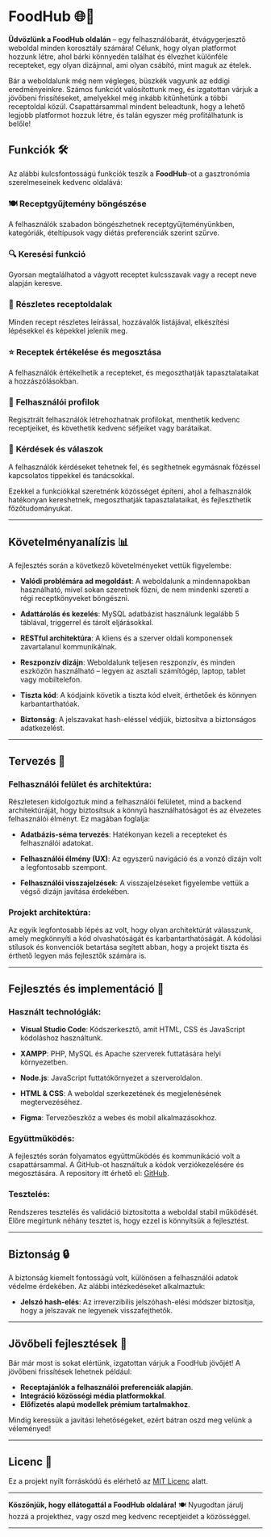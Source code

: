 # **FoodHub** 🌐🍲

**Üdvözlünk a FoodHub oldalán** – egy felhasználóbarát, étvágygerjesztő weboldal minden korosztály számára! Célunk, hogy olyan platformot hozzunk létre, ahol bárki könnyedén találhat és élvezhet különféle recepteket, egy olyan dizájnnal, ami olyan csábító, mint maguk az ételek.

Bár a weboldalunk még nem végleges, büszkék vagyunk az eddigi eredményeinkre. Számos funkciót valósítottunk meg, és izgatottan várjuk a jövőbeni frissítéseket, amelyekkel még inkább kitűnhetünk a többi receptoldal közül. Csapattársammal mindent beleadtunk, hogy a lehető legjobb platformot hozzuk létre, és talán egyszer még profitálhatunk is belőle!

## **Funkciók** 🛠️

Az alábbi kulcsfontosságú funkciók teszik a **FoodHub**-ot a gasztronómia szerelmeseinek kedvenc oldalává:

### 🍽️ **Receptgyűjtemény böngészése**
A felhasználók szabadon böngészhetnek receptgyűjteményünkben, kategóriák, ételtípusok vagy diétás preferenciák szerint szűrve.

### 🔍 **Keresési funkció**
Gyorsan megtalálhatod a vágyott receptet kulcsszavak vagy a recept neve alapján keresve.

### 📖 **Részletes receptoldalak**
Minden recept részletes leírással, hozzávalók listájával, elkészítési lépésekkel és képekkel jelenik meg.

### ⭐ **Receptek értékelése és megosztása**
A felhasználók értékelhetik a recepteket, és megoszthatják tapasztalataikat a hozzászólásokban.

### 👤 **Felhasználói profilok**
Regisztrált felhasználók létrehozhatnak profilokat, menthetik kedvenc receptjeiket, és követhetik kedvenc séfjeiket vagy barátaikat.

### 💬 **Kérdések és válaszok**
A felhasználók kérdéseket tehetnek fel, és segíthetnek egymásnak főzéssel kapcsolatos tippekkel és tanácsokkal.

Ezekkel a funkciókkal szeretnénk közösséget építeni, ahol a felhasználók hatékonyan kereshetnek, megoszthatják tapasztalataikat, és fejleszthetik főzőtudományukat.

---

## **Követelményanalízis** 📊

A fejlesztés során a következő követelményeket vettük figyelembe:

- **Valódi problémára ad megoldást**: A weboldalunk a mindennapokban használható, mivel sokan szeretnek főzni, de nem mindenki szereti a régi receptkönyveket böngészni.

- **Adattárolás és kezelés**: MySQL adatbázist használunk legalább 5 táblával, triggerrel és tárolt eljárásokkal.

- **RESTful architektúra**: A kliens és a szerver oldali komponensek zavartalanul kommunikálnak.

- **Reszponzív dizájn**: Weboldalunk teljesen reszponzív, és minden eszközön használható – legyen az asztali számítógép, laptop, tablet vagy mobiltelefon.

- **Tiszta kód**: A kódjaink követik a tiszta kód elveit, érthetőek és könnyen karbantarthatóak.

- **Biztonság**: A jelszavakat hash-eléssel védjük, biztosítva a biztonságos adatkezelést.

---

## **Tervezés** 🎨

### **Felhasználói felület és architektúra**:

Részletesen kidolgoztuk mind a felhasználói felületet, mind a backend architektúráját, hogy biztosítsuk a könnyű használhatóságot és az élvezetes felhasználói élményt. Ez magában foglalja:

- **Adatbázis-séma tervezés**: Hatékonyan kezeli a recepteket és felhasználói adatokat.

- **Felhasználói élmény (UX)**: Az egyszerű navigáció és a vonzó dizájn volt a legfontosabb szempont.

- **Felhasználói visszajelzések**: A visszajelzéseket figyelembe vettük a végső dizájn javítása érdekében.

### **Projekt architektúra**:

Az egyik legfontosabb lépés az volt, hogy olyan architektúrát válasszunk, amely megkönnyíti a kód olvashatóságát és karbantarthatóságát. A kódolási stílusok és konvenciók betartása segített abban, hogy a projekt tiszta és érthető legyen más fejlesztők számára is.

---

## **Fejlesztés és implementáció** 🚀

### **Használt technológiák**:

- **Visual Studio Code**: Kódszerkesztő, amit HTML, CSS és JavaScript kódoláshoz használtunk.
  
- **XAMPP**: PHP, MySQL és Apache szerverek futtatására helyi környezetben.

- **Node.js**: JavaScript futtatókörnyezet a szerveroldalon.

- **HTML & CSS**: A weboldal szerkezetének és megjelenésének megtervezéséhez.

- **Figma**: Tervezőeszköz a webes és mobil alkalmazásokhoz.

### **Együttműködés**:

A fejlesztés során folyamatos együttműködés és kommunikáció volt a csapattársammal. A GitHub-ot használtuk a kódok verziókezelésére és megosztására. A repository itt érhető el: [GitHub](https://github.com/TudosLevente/ProjectWork).

### **Tesztelés**:

Rendszeres tesztelés és validáció biztosította a weboldal stabil működését. Előre megírtunk néhány tesztet is, hogy ezzel is könnyítsük a fejlesztést.

---

## **Biztonság** 🔒

A biztonság kiemelt fontosságú volt, különösen a felhasználói adatok védelme érdekében. Az alábbi intézkedéseket alkalmaztuk:

- **Jelszó hash-elés**: Az irreverzibilis jelszóhash-elési módszer biztosítja, hogy a jelszavak ne legyenek visszafejthetők.

---

## **Jövőbeli fejlesztések** 🔮

Bár már most is sokat elértünk, izgatottan várjuk a FoodHub jövőjét! A jövőbeni frissítések lehetnek például:

- **Receptajánlók a felhasználói preferenciák alapján**.
- **Integráció közösségi média platformokkal**.
- **Előfizetés alapú modellek prémium tartalmakhoz**.

Mindig keressük a javítási lehetőségeket, ezért bátran oszd meg velünk a véleményed!

---

## **Licenc** 📄

Ez a projekt nyílt forráskódú és elérhető az [MIT Licenc](https://opensource.org/licenses/MIT) alatt.

---

**Köszönjük, hogy ellátogattál a FoodHub oldalára!** 🍽️ Nyugodtan járulj hozzá a projekthez, vagy oszd meg kedvenc receptjeidet a közösséggel.

---
